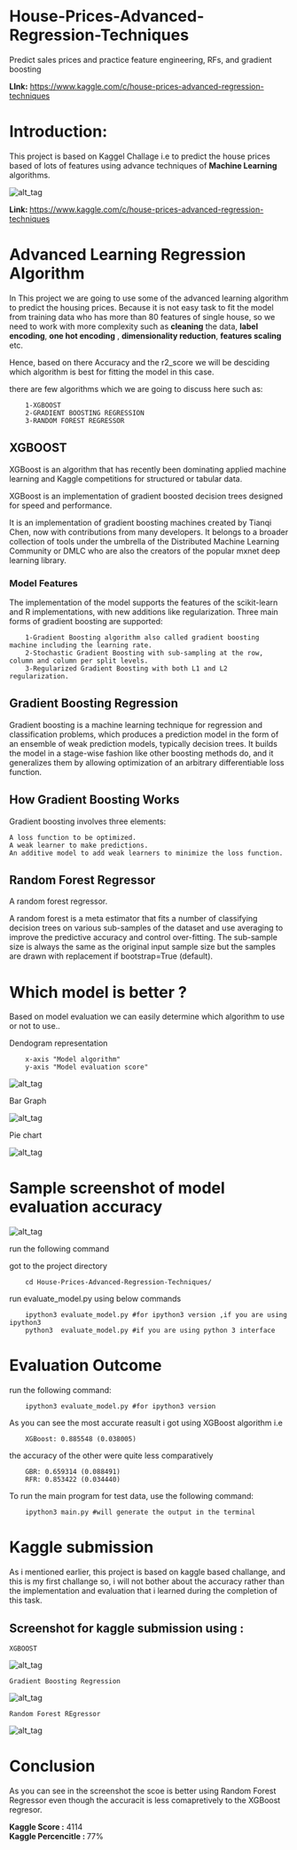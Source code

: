 # House-Prices-Advanced-Regression-Techniques

Predict sales prices and practice feature engineering, RFs, and gradient boosting

<b>LInk:</b> https://www.kaggle.com/c/house-prices-advanced-regression-techniques

<b><h1>Introduction:</h1></b>

This project is based on Kaggel Challage i.e to predict the house prices based of lots of features  using advance techniques of <b>Machine Learning </b> algorithms.

![alt_tag](https://www.kdnuggets.com/wp-content/uploads/kaggle.jpg)

<b>Link: </b> https://www.kaggle.com/c/house-prices-advanced-regression-techniques

<b> <h1>Advanced Learning Regression Algorithm</h1> </b>

In This project we are going to use some of the advanced learning algorithm to predict the housing prices. Because it is not easy task to fit the model from training data who has more than 80 features of single house, so we need to work with more complexity such as <b>cleaning</b> the data, <b>label encoding</b>, <b>one hot encoding</b> , <b>dimensionality reduction</b>, <b>features scaling</b> etc.

Hence, based on there Accuracy and the r2_score we will be desciding which algorithm is best for fitting the model in this case.

there are few algorithms which we are going to discuss here such as:
		
		1-XGBOOST
		2-GRADIENT BOOSTING REGRESSION
		3-RANDOM FOREST REGRESSOR

## XGBOOST

XGBoost is an algorithm that has recently been dominating applied machine learning and Kaggle competitions for structured or tabular data.

XGBoost is an implementation of gradient boosted decision trees designed for speed and performance.

It is an implementation of gradient boosting machines created by Tianqi Chen, now with contributions from many developers. It belongs to a broader collection of tools under the umbrella of the Distributed Machine Learning Community or DMLC who are also the creators of the popular mxnet deep learning library.

### Model Features

The implementation of the model supports the features of the scikit-learn and R implementations, with new additions like regularization. Three main forms of gradient boosting are supported:

	
		1-Gradient Boosting algorithm also called gradient boosting machine including the learning rate.
		2-Stochastic Gradient Boosting with sub-sampling at the row, column and column per split levels.
		3-Regularized Gradient Boosting with both L1 and L2 regularization.

## Gradient Boosting Regression

Gradient boosting is a machine learning technique for regression and classification problems, which produces a prediction model in the form of an ensemble of weak prediction models, typically decision trees. It builds the model in a stage-wise fashion like other boosting methods do, and it generalizes them by allowing optimization of an arbitrary differentiable loss function.

## How Gradient Boosting Works

Gradient boosting involves three elements:

    A loss function to be optimized.
    A weak learner to make predictions.
    An additive model to add weak learners to minimize the loss function.


##  Random Forest Regressor

A random forest regressor.

A random forest is a meta estimator that fits a number of classifying decision trees on various sub-samples of the dataset and use averaging to improve the predictive accuracy and control over-fitting. The sub-sample size is always the same as the original input sample size but the samples are drawn with replacement if bootstrap=True (default).

	
# Which model is better ?

Based on model evaluation we can easily determine which algorithm to use or not to use..

Dendogram representation

		x-axis "Model algorithm"
		y-axis "Model evaluation score"	

![alt_tag](Dataset/Analysis/Figure_1.png)

Bar Graph

![alt_tag](Dataset/Analysis/Figure_2.png)

Pie chart

![alt_tag](Dataset/Analysis/Figure_3.png)


# Sample screenshot of model evaluation accuracy

![alt_tag](Dataset/Analysis/Figure_4.png)

run the following command

got to the project directory 

		cd House-Prices-Advanced-Regression-Techniques/

run evaluate_model.py using below commands

		ipython3 evaluate_model.py #for ipython3 version ,if you are using ipython3 
		python3  evaluate_model.py #if you are using python 3 interface

# Evaluation Outcome

run the following command:

		ipython3 evaluate_model.py #for ipython3 version


As you can see the most accurate reasult i got using XGBoost algorithm i.e 

		XGBoost: 0.885548 (0.038005)

the accuracy of the other were quite less comparatively

		GBR: 0.659314 (0.088491)
		RFR: 0.853422 (0.034440)

To run the main program for test data, use the following command:

		ipython3 main.py #will generate the output in the terminal

# Kaggle submission 

As i mentioned earlier, this project is based on kaggle based challange, and this is my first challange so, i will not bother about the accuracy rather than the implementation and evaluation that i learned during the completion of this task.


## Screenshot for kaggle submission using :

	XGBOOST	

![alt_tag](Dataset/Analysis/Figure_5.png)

	Gradient Boosting Regression

![alt_tag](Dataset/Analysis/Figure_6.png)

	Random Forest REgressor

![alt_tag](Dataset/Analysis/Figure_7.png)

# Conclusion

As you can see in the screenshot the scoe is better using Random Forest Regressor even though the accuracit is less comapretively to the XGBoost regresor.

<B> Kaggle Score :</B> 4114 <br>
<B> Kaggle Percencitle : </B> 77%




